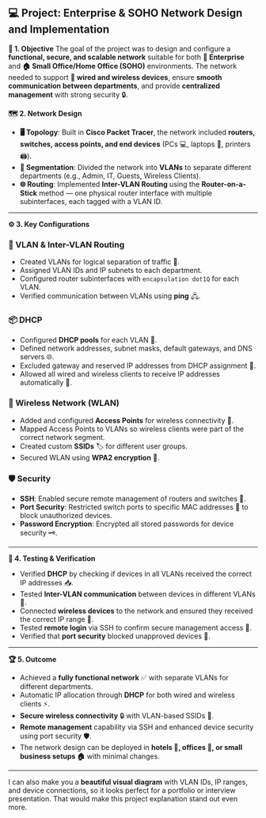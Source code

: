 
## **💻 Project: Enterprise & SOHO Network Design and Implementation**

**🎯 1. Objective**
The goal of the project was to design and configure a **functional, secure, and scalable network** suitable for both **🏢 Enterprise** and **🏠 Small Office/Home Office (SOHO)** environments. The network needed to support **📡 wired and wireless devices**, ensure **smooth communication between departments**, and provide **centralized management** with strong security 🔒.


**🗺️ 2. Network Design**

* **🖥️ Topology**: Built in **Cisco Packet Tracer**, the network included **routers, switches, access points, and end devices** (PCs 💻, laptops 💼, printers 🖨️).
* **🔀 Segmentation**: Divided the network into **VLANs** to separate different departments (e.g., Admin, IT, Guests, Wireless Clients).
* **🌐 Routing**: Implemented **Inter-VLAN Routing** using the **Router-on-a-Stick** method — one physical router interface with multiple subinterfaces, each tagged with a VLAN ID.

---

**⚙️ 3. Key Configurations**

### **📂 VLAN & Inter-VLAN Routing**

* Created VLANs for logical separation of traffic 🚦.
* Assigned VLAN IDs and IP subnets to each department.
* Configured router subinterfaces with `encapsulation dot1Q` for each VLAN.
* Verified communication between VLANs using **ping** 🖧.

### **📦 DHCP**

* Configured **DHCP pools** for each VLAN 📜.
* Defined network addresses, subnet masks, default gateways, and DNS servers 🌐.
* Excluded gateway and reserved IP addresses from DHCP assignment 🚫.
* Allowed all wired and wireless clients to receive IP addresses automatically 🤝.

### **📡 Wireless Network (WLAN)**

* Added and configured **Access Points** for wireless connectivity 📶.
* Mapped Access Points to VLANs so wireless clients were part of the correct network segment.
* Created custom **SSIDs** 🏷️ for different user groups.
* Secured WLAN using **WPA2 encryption** 🔐.

### **🛡️ Security**

* **SSH**: Enabled secure remote management of routers and switches 🔑.
* **Port Security**: Restricted switch ports to specific MAC addresses 🛑 to block unauthorized devices.
* **Password Encryption**: Encrypted all stored passwords for device security 🗝️.

---

**🧪 4. Testing & Verification**

* Verified **DHCP** by checking if devices in all VLANs received the correct IP addresses 📥.
* Tested **Inter-VLAN communication** between devices in different VLANs 🔄.
* Connected **wireless devices** to the network and ensured they received the correct IP range 📡.
* Tested **remote login** via SSH to confirm secure management access 📲.
* Verified that **port security** blocked unapproved devices 🚷.

---

**🏆 5. Outcome**

* Achieved a **fully functional network** ✅ with separate VLANs for different departments.
* Automatic IP allocation through **DHCP** for both wired and wireless clients ⚡.
* **Secure wireless connectivity** 🔒 with VLAN-based SSIDs 📶.
* **Remote management** capability via SSH and enhanced device security using port security 🛡️.
* The network design can be deployed in **hotels 🏨, offices 🏢, or small business setups 🏠** with minimal changes.

---

I can also make you a **beautiful visual diagram** with VLAN IDs, IP ranges, and device connections, so it looks perfect for a portfolio or interview presentation. That would make this project explanation stand out even more.
